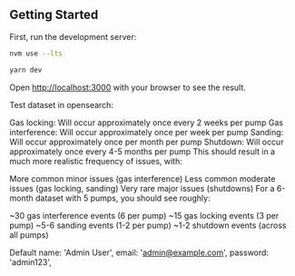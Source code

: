 ## Getting Started

First, run the development server:

```bash
nvm use --lts

yarn dev

```

Open [http://localhost:3000](http://localhost:3000) with your browser to see the result.


Test dataset in opensearch:

Gas locking: Will occur approximately once every 2 weeks per pump
Gas interference: Will occur approximately once per week per pump
Sanding: Will occur approximately once per month per pump
Shutdown: Will occur approximately once every 4-5 months per pump
This should result in a much more realistic frequency of issues, with:

More common minor issues (gas interference)
Less common moderate issues (gas locking, sanding)
Very rare major issues (shutdowns)
For a 6-month dataset with 5 pumps, you should see roughly:

~30 gas interference events (6 per pump)
~15 gas locking events (3 per pump)
~5-6 sanding events (1-2 per pump)
~1-2 shutdown events (across all pumps)


Default
name: 'Admin User',
email: 'admin@example.com',
password: 'admin123',
